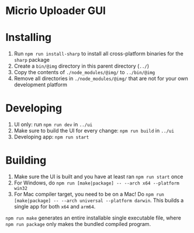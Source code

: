 # Micrio Uploader GUI

# Installing

1. Run `npm run install-sharp` to install all cross-platform binaries for the `sharp` package
2. Create a `bin/@img` directory in this parent directory (`../`)
3. Copy the contents of `./node_modules/@img/` to `../bin/@img`
4. Remove all directories in `./node_modules/@img/` that are not for your own development platform

# Developing
1. UI only: run `npm run dev` in `../ui`
2. Make sure to build the UI for every change: 	`npm run build` in `../ui`
3. Developing app: `npm run start`

# Building

1. Make sure the UI is built and you have at least ran `npm run start` once
2. For Windows, do `npm run [make|package] -- --arch x64 --platform win32`
3. For Mac compiler target, you need to be on a Mac! Do `npm run [make|package] -- --arch universal --platform darwin`. This builds a single app for both `x64` and `arm64`.

`npm run make` generates an entire installable single executable file, where `npm run package` only makes the bundled compiled program.
